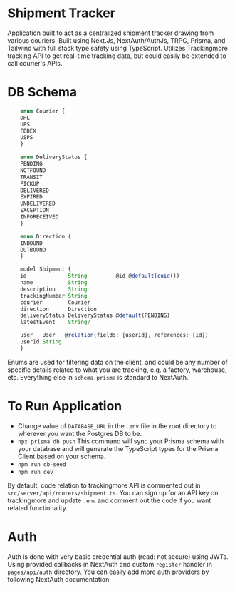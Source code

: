 # Shipment Tracker
Application built to act as a centralized shipment tracker drawing from various couriers.
Built using Next.Js, NextAuth/AuthJs, TRPC, Prisma, and Tailwind with full stack type safety using TypeScript.
Utilizes Trackingmore tracking API to get real-time tracking data, but could easily be extended to call courier's APIs.

# DB Schema
```typescript
    enum Courier {
    DHL
    UPS
    FEDEX
    USPS
    }

    enum DeliveryStatus {
    PENDING
    NOTFOUND
    TRANSIT
    PICKUP
    DELIVERED
    EXPIRED
    UNDELIVERED
    EXCEPTION
    INFORECEIVED
    }

    enum Direction {
    INBOUND
    OUTBOUND
    }

    model Shipment {
    id             String         @id @default(cuid())
    name           String
    description    String
    trackingNumber String
    courier        Courier
    direction      Direction 
    deliveryStatus DeliveryStatus @default(PENDING)
    latestEvent    String?

    user   User   @relation(fields: [userId], references: [id])
    userId String
    }
```
Enums are used for filtering data on the client, and could be any number of specific details related to what you are tracking, e.g. a factory, warehouse, etc. Everything else in `schema.prisma` is standard to NextAuth.

# To Run Application
- Change value of `DATABASE_URL` in the `.env` file in the root directory to wherever you want the Postgres DB to be.
- `npx prisma db push` This command will sync your Prisma schema with your database and will generate the TypeScript types for the Prisma Client based on your schema.
- `npm run db-seed` 
- `npm run dev`

By default, code relation to trackingmore API is commented out in `src/server/api/routers/shipment.ts`. You can sign up for an API key on trackingmore and update `.env` and comment out the code if you want related functionality.

# Auth
Auth is done with very basic credential auth (read: not secure) using JWTs. Using provided callbacks in NextAuth and custom `register` handler in `pages/api/auth` directory. You can easily add more auth providers by following NextAuth documentation.

